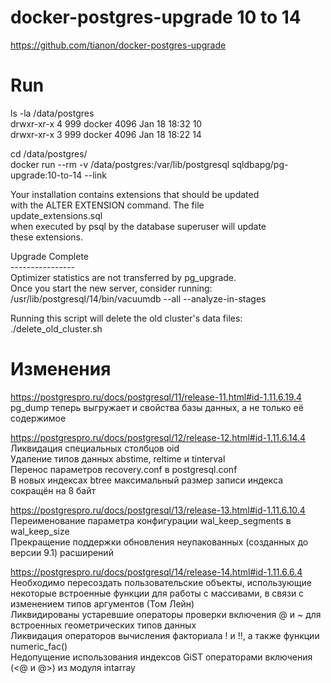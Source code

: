 # docker-postgres-upgrade 10 to 14

https://github.com/tianon/docker-postgres-upgrade

# Run

ls -la /data/postgres<BR>
 drwxr-xr-x 4  999 docker 4096 Jan 18 18:32 10<BR>
 drwxr-xr-x 3  999 docker 4096 Jan 18 18:22 14<BR>

cd /data/postgres/<BR>
docker run --rm  -v /data/postgres:/var/lib/postgresql sqldbapg/pg-upgrade:10-to-14 --link

Your installation contains extensions that should be updated<BR>
with the ALTER EXTENSION command.  The file<BR>
    update_extensions.sql<BR>
when executed by psql by the database superuser will update<BR>
these extensions.


Upgrade Complete<BR>
----------------<BR>
Optimizer statistics are not transferred by pg_upgrade.<BR>
Once you start the new server, consider running:<BR>
    /usr/lib/postgresql/14/bin/vacuumdb --all --analyze-in-stages<BR>

Running this script will delete the old cluster's data files:<BR>
    ./delete_old_cluster.sh

# Изменения
https://postgrespro.ru/docs/postgresql/11/release-11.html#id-1.11.6.19.4<BR>
pg_dump теперь выгружает и свойства базы данных, а не только её содержимое

https://postgrespro.ru/docs/postgresql/12/release-12.html#id-1.11.6.14.4<BR>
Ликвидация специальных столбцов oid<BR>
Удаление типов данных abstime, reltime и tinterval<BR>
Перенос параметров recovery.conf в postgresql.conf<BR>
В новых индексах btree максимальный размер записи индекса сокращён на 8 байт

https://postgrespro.ru/docs/postgresql/13/release-13.html#id-1.11.6.10.4<BR>
Переименование параметра конфигурации wal_keep_segments в wal_keep_size<BR>
Прекращение поддержки обновления неупакованных (созданных до версии 9.1) расширений

https://postgrespro.ru/docs/postgresql/14/release-14.html#id-1.11.6.6.4<BR>
Необходимо пересоздать пользовательские объекты, использующие некоторые встроенные функции для работы с массивами, в связи с изменением типов аргументов (Том Лейн)<BR>
Ликвидированы устаревшие операторы проверки включения @ и ~ для встроенных геометрических типов данных<BR>
Ликвидация операторов вычисления факториала ! и !!, а также функции numeric_fac()<BR>
Недопущение использования индексов GiST операторами включения (<@ и @>) из модуля intarray 
